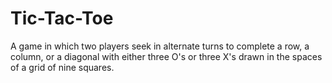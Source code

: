 # Tic-Tac-Toe
A game in which two players seek in alternate turns to complete a row, a column, or a diagonal with either three O's or three X's drawn in the spaces of a grid of nine squares.
